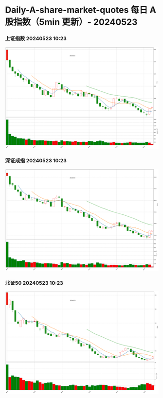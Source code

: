 
# Daily-A-share-market-quotes 每日 A 股指数（5min 更新）- 20240523

### 上证指数 20240523 10:23
![](./fig/2024/5/20240523-sh000001.png)

### 深证成指 20240523 10:23
![](./fig/2024/5/20240523-sz399001.png)

### 北证50 20240523 10:23
![](./fig/2024/5/20240523-bj899050.png)
